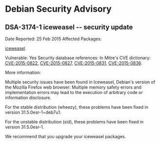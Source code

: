 
Debian Security Advisory
========================


DSA-3174-1 iceweasel -- security update
---------------------------------------



Date Reported:
25 Feb 2015
Affected Packages:

[iceweasel](https://packages.debian.org/src:iceweasel)

Vulnerable:
Yes
Security database references:
In Mitre's CVE dictionary: [CVE-2015-0822](https://security-tracker.debian.org/tracker/CVE-2015-0822), [CVE-2015-0827](https://security-tracker.debian.org/tracker/CVE-2015-0827), [CVE-2015-0831](https://security-tracker.debian.org/tracker/CVE-2015-0831), [CVE-2015-0836](https://security-tracker.debian.org/tracker/CVE-2015-0836).  

More information:

Multiple security issues have been found in Iceweasel, Debian's version
of the Mozilla Firefox web browser: Multiple memory safety errors and
implementation errors may lead to the execution of arbitrary code or
information disclosure.


For the stable distribution (wheezy), these problems have been fixed in
version 31.5.0esr-1~deb7u1.


For the unstable distribution (sid), these problems have been fixed in
version 31.5.0esr-1.


We recommend that you upgrade your iceweasel packages.





